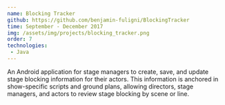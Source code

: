 ```yaml
---
name: Blocking Tracker
github: https://github.com/benjamin-fuligni/BlockingTracker
time: September - December 2017
img: /assets/img/projects/blocking_tracker.png
order: 7
technologies:
 - Java
---
```

An Android application for stage managers to create, save, and update stage blocking information for their actors. This information is anchored in show-specific scripts and ground plans, allowing directors, stage managers, and actors to review stage blocking by scene or line.
